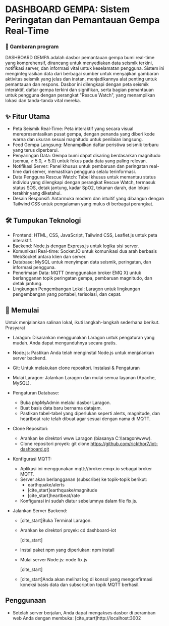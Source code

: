 # DASHBOARD GEMPA: Sistem Peringatan dan Pemantauan Gempa Real-Time
### 🚨 Gambaran program
DASHBOARD GEMPA adalah dasbor pemantauan gempa bumi real-time yang komprehensif, dirancang untuk menyediakan data seismik terkini, notifikasi server, dan informasi vital untuk keselamatan pengguna. Sistem ini mengintegrasikan data dari berbagai sumber untuk menyajikan gambaran aktivitas seismik yang jelas dan instan, menjadikannya alat penting untuk pemantauan dan respons. Dasbor ini dilengkapi dengan peta seismik interaktif, daftar gempa terkini dan signifikan, serta bagian pemantauan untuk pengguna dengan perangkat "Rescue Watch", yang menampilkan lokasi dan tanda-tanda vital mereka.
## ✨ Fitur Utama
 * Peta Seismik Real-Time: Peta interaktif yang secara visual merepresentasikan pusat gempa, dengan penanda yang diberi kode warna dan ukuran sesuai magnitudo untuk penilaian langsung.
 * Feed Gempa Langsung: Menampilkan daftar peristiwa seismik terbaru yang terus diperbarui.
 * Penyaringan Data: Gempa bumi dapat disaring berdasarkan magnitudo (semua, ≥ 5.0, < 5.0) untuk fokus pada data yang paling relevan.
 * Notifikasi Server: Panel khusus untuk pembaruan dan peringatan real-time dari server, memastikan pengguna selalu terinformasi.
 * Data Pengguna Rescue Watch: Tabel khusus untuk memantau status individu yang dilengkapi dengan perangkat Rescue Watch, termasuk status SOS, detak jantung, kadar SpO2, tekanan darah, dan lokasi terakhir yang diketahui.
 * Desain Responsif: Antarmuka modern dan intuitif yang dibangun dengan Tailwind CSS untuk pengalaman yang mulus di berbagai perangkat.
## 🛠 Tumpukan Teknologi
 * Frontend: HTML, CSS, JavaScript, Tailwind CSS, Leaflet.js untuk peta interaktif.
 * Backend: Node.js dengan Express.js untuk logika sisi server.
 * Komunikasi Real-time: Socket.IO untuk komunikasi dua arah berbasis WebSocket antara klien dan server.
 * Database: MySQL untuk menyimpan data seismik, peringatan, dan informasi pengguna.
 * Penerimaan Data: MQTT (menggunakan broker EMQ X) untuk berlangganan topik peringatan gempa, pembaruan magnitudo, dan detak jantung.
 * Lingkungan Pengembangan Lokal: Laragon untuk lingkungan pengembangan yang portabel, terisolasi, dan cepat.
## 🚀 Memulai
Untuk menjalankan salinan lokal, ikuti langkah-langkah sederhana berikut.
Prasyarat
 * Laragon: Disarankan menggunakan Laragon untuk pengaturan yang mudah. Anda dapat mengunduhnya secara gratis.
 * Node.js: Pastikan Anda telah menginstal Node.js untuk menjalankan server backend.
 * Git: Untuk melakukan clone repositori.
Instalasi & Pengaturan
 * Mulai Laragon: Jalankan Laragon dan mulai semua layanan (Apache, MySQL).
 * Pengaturan Database:
   * Buka phpMyAdmin melalui dasbor Laragon.
   * Buat basis data baru bernama datajam.
   * Pastikan tabel-tabel yang diperlukan seperti alerts, magnitude, dan heartbeat rate telah dibuat agar sesuai dengan nama di MQTT.
 * Clone Repositori:
   * Arahkan ke direktori www Laragon (biasanya C:\laragon\www).
   * Clone repositori proyek:
     git clone https://github.com/rickthor7/iot-dashboard.git

 * Konfigurasi MQTT:
   * Aplikasi ini menggunakan mqtt://broker.emqx.io sebagai broker MQTT.
   * Server akan berlangganan (subscribe) ke topik-topik berikut:
     * earthquake/alerts
     * [cite_start]earthquake/magnitude
     * [cite_start]heartbeat/rate
   * Konfigurasi ini sudah diatur sebelumnya dalam file fix.js.
 * Jalankan Server Backend:
   * [cite_start]Buka Terminal Laragon.
   * Arahkan ke direktori proyek:
     cd dashboard-iot

     [cite_start]
   * Instal paket npm yang diperlukan:
     npm install

   * Mulai server Node.js:
     node fix.js

     [cite_start]
   * [cite_start]Anda akan melihat log di konsol yang mengonfirmasi koneksi basis data dan subscription topik MQTT berhasil.
## Penggunaan
 * Setelah server berjalan, Anda dapat mengakses dasbor di peramban web Anda dengan membuka:
   [cite_start]http://localhost:3002
